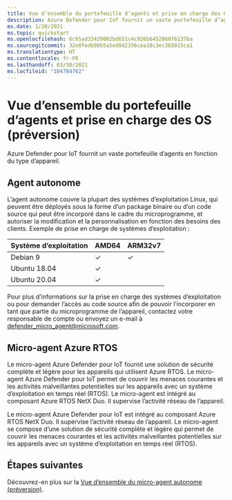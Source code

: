 ```yaml
---
title: Vue d’ensemble du portefeuille d’agents et prise en charge des OS (préversion)
description: Azure Defender pour IoT fournit un vaste portefeuille d’agents en fonction du type d’appareil.
ms.date: 1/20/2021
ms.topic: quickstart
ms.openlocfilehash: 6c65ad33439002bd651c4c926b6452868f6137ba
ms.sourcegitcommit: 32e0fedb80b5a5ed0d2336cea18c3ec3b5015ca1
ms.translationtype: HT
ms.contentlocale: fr-FR
ms.lasthandoff: 03/30/2021
ms.locfileid: "104784762"
---
```

# <a name="agent-portfolio-overview-and-os-support-preview"></a>Vue d’ensemble du portefeuille d’agents et prise en charge des OS (préversion)

Azure Defender pour IoT fournit un vaste portefeuille d’agents en fonction du type d’appareil. 

## <a name="standalone-agent"></a>Agent autonome

L’agent autonome couvre la plupart des systèmes d’exploitation Linux, qui peuvent être déployés sous la forme d’un package binaire ou d’un code source qui peut être incorporé dans le cadre du microprogramme, et autoriser la modification et la personnalisation en fonction des besoins des clients. Exemple de prise en charge de systèmes d’exploitation : 

| Système d’exploitation | AMD64 | ARM32v7 |
|--|--|--|
| Debian 9 | ✓ | ✓ |
| Ubuntu 18.04 | ✓ |  |
| Ubuntu 20.04 | ✓ |  |

Pour plus d’informations sur la prise en charge des systèmes d’exploitation ou pour demander l’accès au code source afin de pouvoir l’incorporer en tant que partie du microprogramme de l’appareil, contactez votre responsable de compte ou envoyez un e-mail à <defender_micro_agent@microsoft.com>. 

## <a name="azure-rtos-micro-agent"></a>Micro-agent Azure RTOS

Le micro-agent Azure Defender pour IoT fournit une solution de sécurité complète et légère pour les appareils qui utilisent Azure RTOS. Le micro-agent Azure Defender pour IoT permet de couvrir les menaces courantes et les activités malveillantes potentielles sur les appareils avec un système d’exploitation en temps réel (RTOS). Le micro-agent est intégré au composant Azure RTOS NetX Duo. Il supervise l’activité réseau de l’appareil. 

Le micro-agent Azure Defender pour IoT est intégré au composant Azure RTOS NetX Duo. Il supervise l’activité réseau de l’appareil. Le micro-agent se compose d’une solution de sécurité complète et légère qui permet de couvrir les menaces courantes et les activités malveillantes potentielles sur les appareils avec un système d’exploitation en temps réel (RTOS).

## <a name="next-steps"></a>Étapes suivantes

Découvrez-en plus sur la [Vue d’ensemble du micro-agent autonome (préversion)](concept-standalone-micro-agent-overview.md).